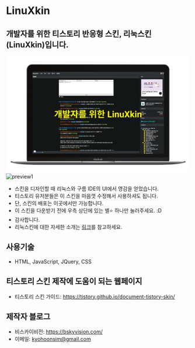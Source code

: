 # LinuXkin

## 개발자를 위한 티스토리 반응형 스킨, 리눅스킨(LinuXkin)입니다.
![리눅스킨](./preview.gif)
![preview1](https://user-images.githubusercontent.com/58966525/186295559-d92a5289-2f02-4884-8866-a0648231e835.png)

- 스킨을 디자인할 때 리눅스와 구름 IDE의 UI에서 영감을 얻었습니다.  
- 티스토리 유저분들은 이 스킨을 마음껏 수정해서 사용하셔도 됩니다. 
- 단, 스킨의 배포는 이곳에서만 가능합니다. 
- 이 스킨을 다운받기 전에 우측 상단에 있는 별:star: 하나만 눌러주세요. :D
- 감사합니다.
- 리눅스킨에 대한 자세한 소개는 [링크](https://bskyvision.com/1075)를 참고하세요.

## 사용기술
- HTML, JavaScript, JQuery, CSS

## 티스토리 스킨 제작에 도움이 되는 웹페이지
* 티스토리 스킨 가이드: https://tistory.github.io/document-tistory-skin/

## 제작자 블로그
- 비스카이비전: https://bskyvision.com/ 
- 이메일: kyohoonsim@gmail.com 

